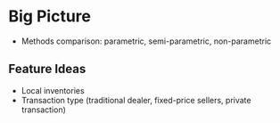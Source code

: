 # Big Picture
- Methods comparison: parametric, semi-parametric, non-parametric

## Feature Ideas
- Local inventories
- Transaction type (traditional dealer, fixed-price sellers, private transaction)